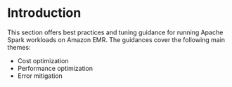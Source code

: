 # Introduction

This section offers best practices and tuning guidance for running Apache Spark workloads on Amazon EMR. The guidances cover the following main themes:

* Cost optimization
* Performance optimization
* Error mitigation
